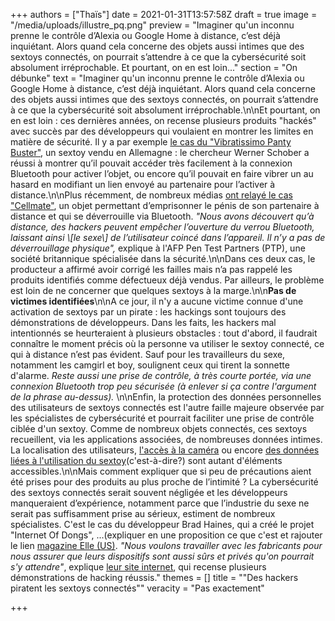+++
authors = ["Thaïs"]
date = 2021-01-31T13:57:58Z
draft = true
image = "/media/uploads/illustre_pq.png"
preview = "Imaginer qu'un inconnu prenne le contrôle d’Alexia ou Google Home à distance, c’est déjà inquiétant. Alors quand cela concerne des objets aussi intimes que des sextoys connectés, on pourrait s’attendre à ce que la cybersécurité soit absolument irréprochable. Et pourtant, on en est loin..."
section = "On débunke"
text = "Imaginer qu'un inconnu prenne le contrôle d’Alexia ou Google Home à distance, c’est déjà inquiétant. Alors quand cela concerne des objets aussi intimes que des sextoys connectés, on pourrait s’attendre à ce que la cybersécurité soit absolument irréprochable.\n\nEt pourtant, on en est loin : ces dernières années, on recense plusieurs produits  \"hackés\" avec succès par des développeurs qui voulaient en montrer les limites en matière de sécurité. Il y a par exemple [le cas du \"Vibratissimo Panty Buster\"](https://www.lemonde.fr/pixels/article/2018/12/30/pirater-des-sextoys-connectes-une-partie-de-plaisir_5403696_4408996.html), un sextoy vendu en Allemagne : le chercheur Werner Schober a réussi à montrer qu’il pouvait accéder très facilement à la connexion Bluetooth pour activer l’objet, ou encore qu’il pouvait en faire vibrer un au hasard en modifiant un lien envoyé au partenaire pour l’activer à distance.\n\nPlus récemment, de nombreux médias [ont relayé le cas \"Cellmate\"](https://techno.konbini.com/fr/societe/un-appareil-connecte-de-chastete-masculine-vulnerable-aux-hackers/), un objet permettant d’emprisonner le pénis de son partenaire à distance et qui se déverrouille via Bluetooth. _\"Nous avons découvert qu’à distance, des hackers peuvent empêcher l’ouverture du verrou Bluetooth, laissant ainsi \\[le sexe\\] de l’utilisateur coincé dans l’appareil. Il n’y a pas de déverrouillage physique\",_ explique à l'AFP Pen Test Partners (PTP), une société britannique spécialisée dans la sécurité.\n\nDans ces deux cas, le producteur a affirmé avoir corrigé les failles mais n’a pas rappelé les produits identifiés comme défectueux déjà vendus. Par ailleurs, le problème est loin de ne concerner que quelques sextoys à la marge.\n\n**Pas de victimes identifiées**\n\nA ce jour, il n'y a aucune victime connue d'une activation de sextoys par un pirate : les hackings sont toujours des démonstrations de développeurs. Dans les faits, les hackers mal intentionnés se heurteraient à plusieurs obstacles : tout d'abord, il faudrait connaître le moment précis où la personne va utiliser le sextoy connecté, ce qui à distance n’est pas évident. Sauf pour les travailleurs du sexe, notamment les camgirl et boy, soulignent ceux qui tirent la sonnette d'alarme. _Reste aussi une prise de contrôle, à très courte portée, via une connexion Bluetooth trop peu sécurisée (à enlever si ça contre l'argument de la phrase au-dessus)._ \n\nEnfin, la protection des données personnelles des utilisateurs de sextoys connectés est l'autre faille majeure observée par les spécialistes de cybersécurité et pourrait faciliter une prise de contrôle ciblée d'un sextoy. Comme de nombreux objets connectés, ces sextoys recueillent, via les applications associées, de nombreuses données intimes. La localisation des utilisateurs, [l'accès à la caméra](https://www.generation-nt.com/hack-faille-piratage-sextoy-connecte-camera-actualite-1941292.html) ou encore [des données liées à l'utilisation du sextoy]( \"https://www.wired.com/story/internet-connected-sex-toys-security/\")(c'est-à-dire?) sont autant d'éléments accessibles.\n\nMais comment expliquer que si peu de précautions aient été prises pour des produits au plus proche de l’intimité ? La cybersécurité des sextoys connectés serait souvent négligée et les développeurs manqueraient d’expérience, notamment parce que l’industrie du sexe ne serait pas suffisamment prise au sérieux, estiment de nombreux spécialistes. C'est le cas du développeur Brad Haines, qui a créé le projet \"Internet Of Dongs\", ...(expliquer en une proposition ce que c'est et rajouter le lien [magazine Elle (US)](https://www.elle.com/culture/tech/a28846210/smart-sex-toy-dildo-butt-plug-hacking/). _\"Nous voulons travailler avec les fabricants pour nous assurer que leurs dispositifs sont aussi sûrs et privés qu'on pourrait s'y attendre\"_, explique [leur site internet](https://internetofdon.gs/about/), qui recense plusieurs démonstrations de hacking réussis."
themes = []
title = "\"Des hackers piratent les sextoys connectés\""
veracity = "Pas exactement"

+++
